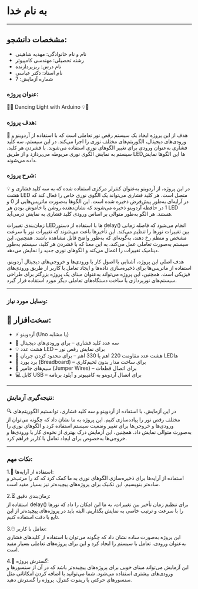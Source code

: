 # به نام خدا

---

## مشخصات دانشجو:

- نام و نام خانوادگی: مهدیه شاهینی
- رشته تحصیلی: مهندسی کامپیوتر  
- نام درس: ریزپردازنده  
- نام استاد: دکتر عباسی 
- شماره آزمایش: 7 

### عنوان پروژه:
🕺💡 Dancing Light with Arduino 💡🕺

### هدف پروژه:

🎯 هدف از این پروژه ایجاد یک سیستم رقص نور تعاملی است که با استفاده از آردوینو و ورودی‌های دیجیتال، الگوریتم‌های مختلف نوری را اجرا می‌کند. در این سیستم، سه کلید فشاری به‌عنوان ورودی برای تغییر الگوهای نوری استفاده می‌شوند. با فشردن هر کلید، سیستم به نمایش الگوی نوری مربوطه می‌پردازد و از طریق LED‌ها این الگوها نمایش داده می‌شوند.

### شرح پروژه:  

💡 در این پروژه، از آردوینو به‌عنوان کنترلر مرکزی استفاده شده که به سه کلید فشاری و هشت LED متصل است. هر کلید فشاری می‌تواند یک الگوی نوری خاص را فعال کند که در آرایه‌ای به‌طور پیش‌فرض ذخیره شده است. این الگوها به‌صورت ماتریس‌هایی از 0 و 1 در حافظه آردوینو ذخیره می‌شوند که نشان‌دهنده روشن یا خاموش بودن هر LED هستند. هر الگو به‌طور متوالی بر اساس ورودی کلید فشاری به نمایش درمی‌آید.

زمان‌بندی تغییرات LED‌ها با استفاده از دستور delay() انجام می‌شود که فاصله زمانی بین تغییرات نورها را تنظیم می‌کند. این تأخیرها باعث می‌شوند که تغییرات نور با سرعت مشخص و منظم رخ دهند، به‌گونه‌ای که به‌طور واضح قابل مشاهده باشند. همچنین، این سیستم به‌صورت تعاملی عمل می‌کند، به این معنا که با فشردن هر کلید، سیستم به‌طور دینامیک تغییرات را اعمال می‌کند و الگوهای نوری جدید را نمایش می‌دهد.

هدف اصلی این پروژه، آشنایی با اصول کار با ورودی‌ها و خروجی‌های دیجیتال آردوینو، استفاده از ماتریس‌ها برای ذخیره‌سازی داده‌ها و ایجاد تعامل با کاربر از طریق ورودی‌های فیزیکی است. همچنین، این پروژه می‌تواند به‌عنوان مبنای یک پروژه بزرگتر برای طراحی سیستم‌های نورپردازی یا ساخت دستگاه‌های تعاملی دیگر مورد استفاده قرار گیرد.

---

### وسایل مورد نیاز: 

## 🔧 سخت‌افزار:  
- ⚡️ آردوینو (Uno یا مشابه)  
- 🔲 سه عدد کلید فشاری – برای ورودی‌های دیجیتال  
- 💡 هشت عدد LED – برای نمایش رقص نور  
- 💪 هشت عدد مقاومت 220 اهم یا 330 اهم – برای محدود کردن جریان LEDها  
- 🖤 برد بورد (Breadboard) – برای ساخت مدار بدون لحیم‌کاری  
- 🔌 سیم‌های جامپر (Jumper Wires) – برای اتصال قطعات  
- 💻 کابل USB – برای اتصال آردوینو به کامپیوتر و آپلود برنامه

---

### نتیجه‌گیری آزمایش:  
🔍 در این آزمایش، با استفاده از آردوینو و سه کلید فشاری، توانستیم الگوریتم‌های مختلف رقص نور را پیاده‌سازی کنیم. این پروژه به ما نشان داد که چگونه می‌توان از ورودی‌ها و خروجی‌ها برای تغییر وضعیت سیستم استفاده کرد و الگوهای نوری را به‌صورت متوالی نمایش داد. همچنین، این آزمایش درک بهتری از نحوه‌ی کار با ورودی‌ها و خروجی‌ها به‌خصوص برای ایجاد تعامل با کاربر فراهم کرد.

---

### نکات مهم:  
1.🔢 استفاده از آرایه‌ها:  
   استفاده از آرایه‌ها برای ذخیره‌سازی الگوهای نوری به ما کمک کرد که کد را مرتب‌تر و ساده‌تر بنویسیم. این تکنیک برای پروژه‌های پیچیده‌تر نیز بسیار مفید است.

2.⏳ زمان‌بندی دقیق:  
   استفاده از delay() برای تنظیم زمان تأخیر بین تغییرات، به ما این امکان را داد که نورها را با سرعت و ترتیب خاصی به نمایش بگذاریم. البته باید در پروژه‌های پیچیده‌تر از این تابع با دقت استفاده کنیم.

3.🖱️ تعامل با کاربر:  
   این پروژه به‌صورت ساده نشان داد که چگونه می‌توان با استفاده از کلیدهای فشاری به‌عنوان ورودی، تعامل با سیستم را ایجاد کرد و این برای پروژه‌های تعاملی بسیار مفید است.

4.🌱 گسترش پروژه:  
   این آزمایش می‌تواند مبنای خوبی برای پروژه‌های پیچیده‌تر باشد که در آن از سنسورها و ورودی‌های بیشتری استفاده می‌شود. شما می‌توانید با اضافه کردن امکاناتی مثل سنسورهای حرکتی یا ریموت کنترل، پروژه را گسترش دهید.
